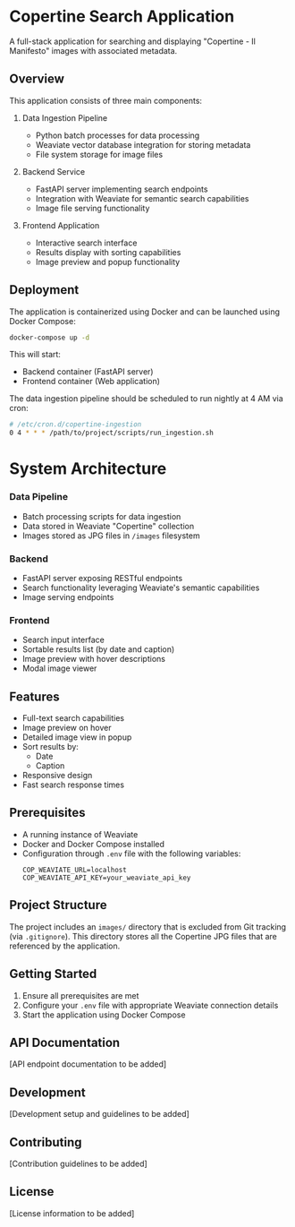 # Copertine Search Application

A full-stack application for searching and displaying "Copertine - Il Manifesto" images with associated metadata.

## Overview

This application consists of three main components:

1. Data Ingestion Pipeline
   - Python batch processes for data processing
   - Weaviate vector database integration for storing metadata
   - File system storage for image files

2. Backend Service
   - FastAPI server implementing search endpoints
   - Integration with Weaviate for semantic search capabilities
   - Image file serving functionality

3. Frontend Application
   - Interactive search interface
   - Results display with sorting capabilities
   - Image preview and popup functionality

## Deployment

The application is containerized using Docker and can be launched using Docker Compose:

```bash
docker-compose up -d
```

This will start:
- Backend container (FastAPI server)
- Frontend container (Web application)

The data ingestion pipeline should be scheduled to run nightly at 4 AM via cron:

```bash
# /etc/cron.d/copertine-ingestion
0 4 * * * /path/to/project/scripts/run_ingestion.sh
```

# System Architecture

### Data Pipeline
- Batch processing scripts for data ingestion
- Data stored in Weaviate "Copertine" collection
- Images stored as JPG files in `/images` filesystem

### Backend
- FastAPI server exposing RESTful endpoints
- Search functionality leveraging Weaviate's semantic capabilities
- Image serving endpoints

### Frontend
- Search input interface
- Sortable results list (by date and caption)
- Image preview with hover descriptions
- Modal image viewer

## Features

- Full-text search capabilities
- Image preview on hover
- Detailed image view in popup
- Sort results by:
  - Date
  - Caption
- Responsive design
- Fast search response times

## Prerequisites

- A running instance of Weaviate
- Docker and Docker Compose installed
- Configuration through `.env` file with the following variables:
  ```
  COP_WEAVIATE_URL=localhost
  COP_WEAVIATE_API_KEY=your_weaviate_api_key
  ```

## Project Structure

The project includes an `images/` directory that is excluded from Git tracking (via `.gitignore`). This directory stores all the Copertine JPG files that are referenced by the application.

## Getting Started

1. Ensure all prerequisites are met
2. Configure your `.env` file with appropriate Weaviate connection details
3. Start the application using Docker Compose

## API Documentation

[API endpoint documentation to be added]

## Development

[Development setup and guidelines to be added]

## Contributing

[Contribution guidelines to be added]

## License

[License information to be added]